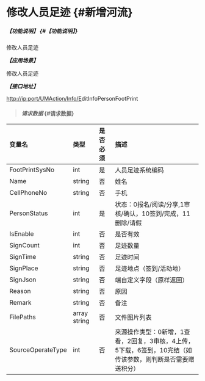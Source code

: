 # 修改人员足迹 {#新增河流}

##### _【功能说明】_ {#【功能说明】}

修改人员足迹

_**【应用场景】**_

修改人员足迹

_**【接口地址】**_

[http://ip:port/UMAction/Info/E](http://ip:port/HMAction/River/AddRiver)ditInfoPersonFootPrint

> #### _请求数据_ {#请求数据}

| 变量名 | 类型 | 是否必须 | 描述 |
| :--- | :--- | :--- | :--- |
| FootPrintSysNo | int | 是 | 人员足迹系统编码 |
| Name | string | 否 | 姓名 |
| CellPhoneNo | string | 否 | 手机 |
| PersonStatus | int | 是 | 状态：0报名/阅读/分享,1审核/确认，10签到/完成，11删除/请假 |
| IsEnable | int | 否 | 是否有效 |
| SignCount | int | 否 | 足迹数量 |
| SignTime | string | 否 | 足迹时间 |
| SignPlace | string | 否 | 足迹地点（签到/活动地） |
| SignJson | string | 否 | 端自定义字段（原样返回） |
| Reason | string | 否 | 原因 |
| Remark | string | 否 | 备注 |
| FilePaths | array string | 否 | 文件图片列表 |
| SourceOperateType | int | 否 | 来源操作类型：0新增，1查看，2回复，3审核，4上传，5下载，6签到，10完结（如传该参数，则判断是否需要赠送积分） |



